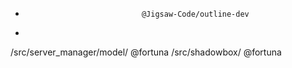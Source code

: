 *                               @Jigsaw-Code/outline-dev
*                           
/src/server_manager/model/      @fortuna 
/src/shadowbox/           @fortuna 
